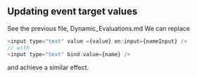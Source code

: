 ## Updating event target values

See the previous file, Dynamic_Evaluations.md
We can replace
```javascript
<input type="text" value ={value} on:input={nameInput} />
// with
<input type="text" bind:value={name} />
```
and achieve a similar effect.

